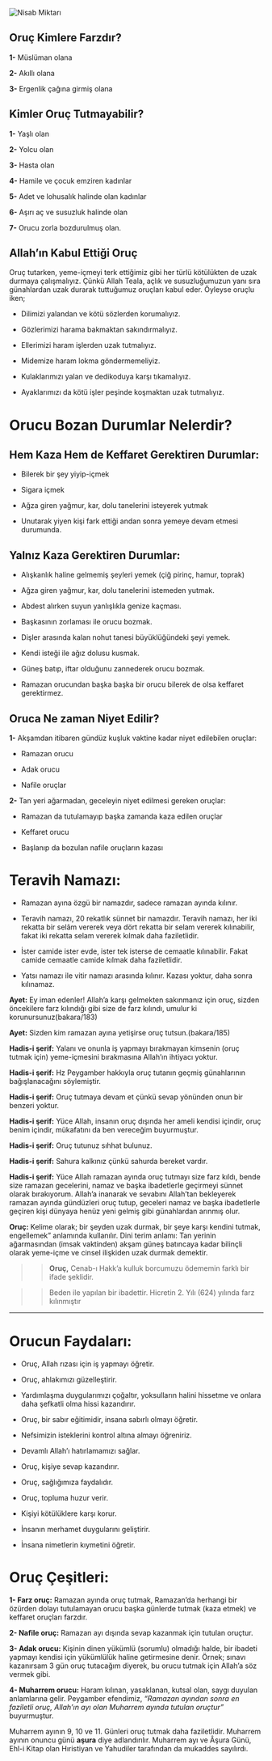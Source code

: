 [//]: # (# Ramazan ve Oruç)

![Nisab Miktarı](resource:assets/images/fasting_3858877.png)

## **Oruç Kimlere Farzdır?**

**1-** Müslüman olana

**2-** Akıllı olana

**3-** Ergenlik çağına girmiş olana

## **Kimler Oruç Tutmayabilir?**

**1-** Yaşlı olan

**2-** Yolcu olan

**3-** Hasta olan

**4-** Hamile ve çocuk emziren kadınlar

**5-** Adet ve lohusalık halinde olan kadınlar

**6-** Aşırı aç ve susuzluk halinde olan

**7-** Orucu zorla bozdurulmuş olan.


## **Allah’ın Kabul Ettiği Oruç**

Oruç tutarken, yeme-içmeyi terk ettiğimiz gibi her türlü kötülükten de uzak durmaya çalışmalıyız.
Çünkü Allah Teala, açlık ve susuzluğumuzun yanı sıra günahlardan uzak durarak tuttuğumuz oruçları kabul eder.
Öyleyse oruçlu iken;

* Dilimizi yalandan ve kötü sözlerden korumalıyız.

* Gözlerimizi harama bakmaktan sakındırmalıyız.

* Ellerimizi haram işlerden uzak tutmalıyız.

* Midemize haram lokma göndermemeliyiz.

* Kulaklarımızı yalan ve dedikoduya karşı tıkamalıyız.

* Ayaklarımızı da kötü işler peşinde koşmaktan uzak tutmalıyız.

# Orucu Bozan Durumlar Nelerdir?

## **Hem Kaza Hem de Keffaret Gerektiren Durumlar:**

* Bilerek bir şey yiyip-içmek

* Sigara içmek

* Ağza giren yağmur, kar, dolu tanelerini isteyerek yutmak

* Unutarak yiyen kişi fark ettiği andan sonra yemeye devam etmesi durumunda.

## **Yalnız Kaza Gerektiren Durumlar:**

* Alışkanlık haline gelmemiş şeyleri yemek (çiğ pirinç, hamur, toprak)

* Ağza giren yağmur, kar, dolu tanelerini istemeden yutmak.

* Abdest alırken suyun yanlışlıkla genize kaçması.

* Başkasının zorlaması ile orucu bozmak.

* Dişler arasında kalan nohut tanesi büyüklüğündeki şeyi yemek.

* Kendi isteği ile ağız dolusu kusmak.

* Güneş batıp, iftar olduğunu zannederek orucu bozmak.

* Ramazan orucundan başka başka bir orucu bilerek de olsa keffaret gerektirmez.


## **Oruca Ne zaman Niyet Edilir?**

**1-** Akşamdan itibaren gündüz kuşluk vaktine kadar niyet edilebilen oruçlar:

* Ramazan orucu

* Adak orucu

* Nafile oruçlar

**2-** Tan yeri ağarmadan, geceleyin niyet edilmesi gereken oruçlar:

* Ramazan da tutulamayıp başka zamanda kaza edilen oruçlar

* Keffaret orucu

* Başlanıp da bozulan nafile oruçların kazası

# Teravih Namazı:

* Ramazan ayına özgü bir namazdır, sadece ramazan ayında kılınır.

* Teravih namazı, 20 rekatlık sünnet bir namazdır. Teravih namazı, her iki rekatta bir selâm vererek veya dört rekatta bir selam vererek kılınabilir, fakat iki rekatta
  selam vererek kılmak daha faziletlidir.

* İster camide ister evde, ister tek isterse de cemaatle kılınabilir. Fakat camide cemaatle camide kılmak daha faziletlidir.

* Yatsı namazı ile vitir namazı arasında kılınır. Kazası yoktur, daha sonra kılınamaz.

**Ayet:** Ey iman edenler! Allah’a karşı gelmekten sakınmanız için oruç, sizden öncekilere farz kılındığı gibi size de farz kılındı, umulur ki korunursunuz(bakara/183)

**Ayet:** Sizden kim ramazan ayına yetişirse oruç tutsun.(bakara/185)

**Hadis-i şerif:** Yalanı ve onunla iş yapmayı bırakmayan kimsenin (oruç tutmak için) yeme-içmesini bırakmasına Allah’ın ihtiyacı yoktur.

**Hadis-i şerif:** Hz Peygamber hakkıyla oruç tutanın geçmiş günahlarının bağışlanacağını söylemiştir.

**Hadis-i şerif:** Oruç tutmaya devam et çünkü sevap yönünden onun bir benzeri yoktur.

**Hadis-i şerif:** Yüce Allah, insanın oruç dışında her ameli kendisi içindir, oruç benim içindir, mükafatını da ben vereceğim buyurmuştur.

**Hadis-i şerif:** Oruç tutunuz sıhhat bulunuz.

**Hadis-i şerif:** Sahura kalkınız çünkü sahurda bereket vardır.

**Hadis-i şerif:** Yüce Allah ramazan ayında oruç tutmayı size farz kıldı, bende size ramazan gecelerini, namaz ve başka ibadetlerle geçirmeyi sünnet olarak bırakıyorum. Allah’a inanarak ve sevabını Allah’tan bekleyerek ramazan ayında gündüzleri oruç tutup, geceleri namaz ve başka ibadetlerle geçiren kişi dünyaya henüz yeni gelmiş gibi günahlardan arınmış olur.

**Oruç:** Kelime olarak; bir şeyden uzak durmak, bir şeye karşı kendini tutmak, engellemek” anlamında kullanılır. Dini terim anlamı: Tan yerinin ağarmasından (imsak vaktinden) akşam güneş batıncaya kadar bilinçli olarak yeme-içme ve cinsel ilişkiden uzak durmak demektir.

>> **Oruç,** Cenab-ı Hakk’a kulluk borcumuzu ödememin farklı bir ifade şeklidir.

>> Beden ile yapılan bir ibadettir. Hicretin 2. Yılı (624) yılında farz kılınmıştır

---

# Orucun Faydaları:

* Oruç, Allah rızası için iş yapmayı öğretir.

* Oruç, ahlakımızı güzelleştirir.

* Yardımlaşma duygularımızı çoğaltır, yoksulların halini hissetme ve onlara daha şefkatli olma hissi kazandırır.

* Oruç, bir sabır eğitimidir, insana sabırlı olmayı öğretir.

* Nefsimizin isteklerini kontrol altına almayı öğreniriz.

* Devamlı Allah’ı hatırlamamızı sağlar.

* Oruç, kişiye sevap kazandırır.

* Oruç, sağlığımıza faydalıdır.

* Oruç, topluma huzur verir.

* Kişiyi kötülüklere karşı korur.

* İnsanın merhamet duygularını geliştirir.

* İnsana nimetlerin kıymetini öğretir.

# Oruç Çeşitleri:

**1- Farz oruç:** Ramazan ayında oruç tutmak, Ramazan’da herhangi bir özürden dolayı tutulamayan orucu başka günlerde tutmak (kaza etmek) ve keffaret oruçları farzdır.

**2- Nafile oruç:** Ramazan ayı dışında sevap kazanmak için tutulan oruçtur. 

**3- Adak orucu:** Kişinin dinen yükümlü (sorumlu) olmadığı halde, bir ibadeti yapmayı kendisi için yükümlülük haline getirmesine denir. Örnek; sınavı kazanırsam 3 gün oruç tutacağım diyerek, bu orucu tutmak için Allah’a söz vermek gibi.

**4- Muharrem orucu:** Haram kılınan, yasaklanan, kutsal olan, saygı duyulan anlamlarına gelir. Peygamber efendimiz, 
*“Ramazan ayından sonra en faziletli oruç, Allah’ın ayı olan Muharrem ayında tutulan oruçtur”* buyurmuştur. 

Muharrem ayının 9, 10 ve 11. Günleri oruç tutmak daha faziletlidir. Muharrem ayının onuncu günü **aşura** diye adlandırılır. Muharrem ayı ve Âşura Günü, Ehl-i Kitap olan Hıristiyan ve Yahudiler tarafından da mukaddes sayılırdı.
